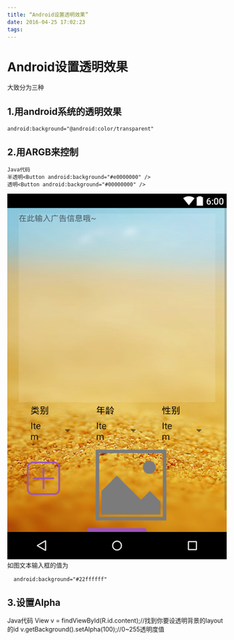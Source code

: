 ```yaml
---
title: “Android设置透明效果”
date: 2016-04-25 17:02:23
tags:
---
```

# Android设置透明效果

大致分为三种

## 1.用android系统的透明效果

    android:background="@android:color/transparent"

## 2.用ARGB来控制

    Java代码
    半透明<Button android:background="#e0000000" />
    透明<Button android:background="#00000000" />
<img src="/“Android设置透明效果”/layout-2016-04-25-170603.png">
如图文本输入框的值为    
            
      android:background="#22ffffff"


## 3.设置Alpha

Java代码
View v = findViewById(R.id.content);//找到你要设透明背景的layout 的id
v.getBackground().setAlpha(100);//0~255透明度值

